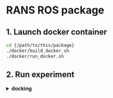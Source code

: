 # RANS ROS package

## 1. Launch docker container
```bash
cd {/path/to/this/package}
./docker/build_docker.sh
./docker/run_docker.sh
```

<!-- ## 2. Install dependencies & build package

Install dependencies
```bash
cd /home/ros1_ws
rosdep update && rosdep install --from-paths src -yi
pip3 install cvxpy hydra-core omegaconf mujoco
cd ../thirdparty/rl_games && pip3 install -e .
```

Build package
```bash
cd /home/ros1_ws
mkdir build logs devel
catkin build
``` -->

## 2. Run experiment

<details><summary><b>docking</b></summary>

download weight
```bash
cd /home/ros1_ws/src/rans_ros
wget --no-check-certificate 'https://drive.google.com/uc?export=download&id=1M_zCYP5VczzJq0TZ1VaAcsgRxW2v_Wcf' -O runs.zip
unzip runs.zip && rm runs.zip
```

source workspace
```bash
cd /home/ros1_ws
source devel/setup.bash
```

run command
```bash
rosrun rans_ros run_ros.py task=MFP_eval/MFP2D_CloseProximityDock_perturbed \
train=MFP/MFP2D_PPOmulti_dict_MLP_dock hl_task=CloseProximityDock \
checkpoint=/home/ros1_ws/src/rans_ros/runs/MFP2D_perturbed/nn/last_MFP2D_perturbed_ep_2000_rew__126.402306_.pth
```
</details>